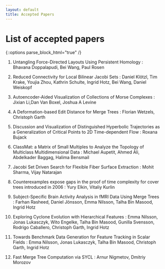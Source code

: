 ```yaml
---
layout: default
title: Accepted Papers
---
```


# List of accepted papers

{::options parse_block_html="true" /}

1. Untangling Force-Directed Layouts Using Persistent Homology
: Bhavana Doppalapudi, Bei Wang, Paul Rosen

2. Reduced Connectivity for Local Bilinear Jacobi Sets
: Daniel Kl&ouml;tzl, Tim Krake, Youjia Zhou, Kathrin Schulte, Ingrid Hotz, Bei Wang, Daniel Weiskopf

3. Autoencoder-Aided Visualization of Collections of Morse Complexes
: Jixian Li,Dan Van Boxel, Joshua A Levine

4. A Deformation-based Edit Distance for Merge Trees
: Florian Wetzels, Christoph Garth

5. Discussion and Visualization of Distinguished Hyperbolic Trajectories as a Generalization of Critical Points to 2D Time-dependent Flow
: Roxana Bujack

6. ClassMat: a Matrix of Small Multiples to Analyze the Topology of Multiclass Multidimensional Data
: Michael Aupetit, Ahmed Ali, Abdelkader Baggag, Halima Bensmail

7. Jacobi Set Driven Search for Flexible Fiber Surface Extraction
: Mohit Sharma, Vijay Natarajan

8. Counterexamples expose gaps in the proof of time complexity for cover trees introduced in 2006
: Yury Elkin, Vitaliy Kurlin

9. Subject-Specific Brain Activity Analysis in fMRI Data Using Merge Trees
: Farhan Rasheed, Daniel J&ouml;nsson, Emma Nilsson, Talha Bin Masood, Ingrid Hotz 

10. Exploring Cyclone Evolution with Hierarchical Features
: Emma Nilsson, Jonas Lukasczyk, Wito Engelke, Talha Bin Masood, Gunilla Svensson, Rodrigo Caballero, Christoph Garth, Ingrid Hotz

11. Towards Benchmark Data Generation for Feature Tracking in Scalar Fields
: Emma Nilsson, Jonas Lukasczyk, Talha Bin Masood, Christoph Garth, Ingrid Hotz

12. Fast Merge Tree Computation via SYCL
: Arnur Nigmetov, Dmitriy Morozov








